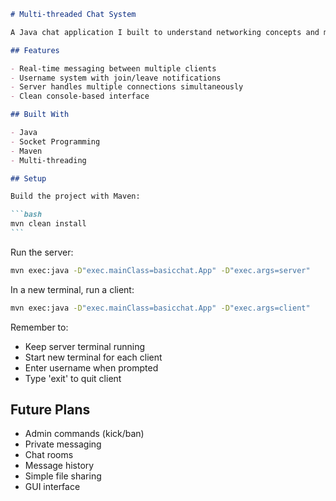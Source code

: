 ````markdown
# Multi-threaded Chat System

A Java chat application I built to understand networking concepts and multi-threading. It uses Socket Programming to enable real-time communication between multiple clients through a central server.

## Features

- Real-time messaging between multiple clients
- Username system with join/leave notifications
- Server handles multiple connections simultaneously
- Clean console-based interface

## Built With

- Java
- Socket Programming
- Maven
- Multi-threading

## Setup

Build the project with Maven:

```bash
mvn clean install
```
````

Run the server:

```bash
mvn exec:java -D"exec.mainClass=basicchat.App" -D"exec.args=server"
```

In a new terminal, run a client:

```bash
mvn exec:java -D"exec.mainClass=basicchat.App" -D"exec.args=client"
```

Remember to:

- Keep server terminal running
- Start new terminal for each client
- Enter username when prompted
- Type 'exit' to quit client

## Future Plans

- Admin commands (kick/ban)
- Private messaging
- Chat rooms
- Message history
- Simple file sharing
- GUI interface
